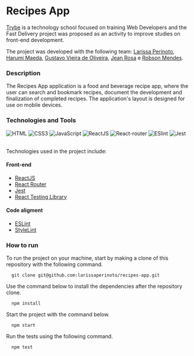 # Recipes App

[Trybe](https://www.betrybe.com/) is a technology school focused on training Web Developers and the Fast Delivery project was proposed as an activity to improve studies on front-end development.

The project was developed with the following team: [Larissa Perinoto](https://github.com/larissaperinoto), [Harumi Maeda](https://github.com/harumimaeda), [Gustavo Vieira de Oliveira](https://github.com/Gusvioli), [Jean Rosa](https://github.com/Jean-Rosa19) e [Robson Mendes](https://github.com/Robsonmendes1987).

### Description

The Recipes App application is a food and beverage recipe app, where the user can search and bookmark recipes, document the development and finalization of completed recipes. The application's layout is designed for use on mobile devices.

### Technologies and Tools

<div>
 <img src='https://img.shields.io/badge/HTML5-E34F26?style=for-the-badge&logo=html5&logoColor=white' alt='HTML' />
  <img src='https://img.shields.io/badge/CSS3-1572B6?style=for-the-badge&logo=css3&logoColor=white' alt='CSS3' />
  <img src='https://img.shields.io/badge/JavaScript-F7DF1E?style=for-the-badge&logo=javascript&logoColor=black' alt='JavaScript' />
  <img src='https://img.shields.io/badge/React-20232A?style=for-the-badge&logo=react&logoColor=61DAFB' alt='ReactJS' />
  <img src='https://img.shields.io/badge/React_Router-CA4245?style=for-the-badge&logo=react-router&logoColor=white' alt='React-router' />
  <img src='https://img.shields.io/badge/eslint-3A33D1?style=for-the-badge&logo=eslint&logoColor=white' alt='ESlint' />
  <img src='https://img.shields.io/badge/Jest-C21325?style=for-the-badge&logo=jest&logoColor=white' alt='Jest' />
</div>
<br>

Technologies used in the project include:

#### Front-end

- [ReactJS](https://pt-br.reactjs.org/)
- [React Router](https://reactrouter.com/en/main)
- [Jest](https://jestjs.io/pt-BR/)
- [React Testing Library](https://testing-library.com/docs/react-testing-library/intro/)

#### Code aligment
- [ESLint](https://github.com/eslint/eslint)
- [StyleLint](https://stylelint.io/)

### How to run

To run the project on your machine, start by making a clone of this repository with the following command.

      git clone git@github.com:larissaperinoto/recipes-app.git

Use the command below to install the dependencies after the repository clone.

      npm install

Start the project with the command below.

      npm start

Run the tests using the following command.

      npm test
